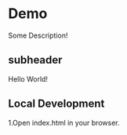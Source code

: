# Demo

Some Description!

## subheader

Hello  World!

## Local Development

1.Open index.html in your browser.
